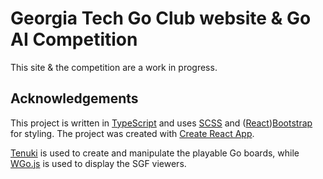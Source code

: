 # Georgia Tech Go Club website & Go AI Competition

This site & the competition are a work in progress.

## Acknowledgements

This project is written in [TypeScript](https://www.typescriptlang.org/) and uses [SCSS](https://sass-lang.com/) and ([React](https://react-bootstrap.netlify.app/))[Bootstrap](https://getbootstrap.com/) for styling. The project was created with [Create React App](https://github.com/facebook/create-react-app).

[Tenuki](https://github.com/aprescott/tenuki) is used to create and manipulate the playable Go boards, while [WGo.js](https://wgo.waltheri.net/) is used to display the SGF viewers.